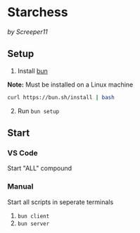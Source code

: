 # Starchess
_by Screeper11_

## Setup
1. Install [bun](https://bun.sh/)
  
**Note:** Must be installed on a Linux machine
 
```sh
curl https://bun.sh/install | bash
```

2. Run `bun setup`

## Start
### VS Code
Start "ALL" compound

### Manual
Start all scripts in seperate terminals
1. `bun client`
2. `bun server`
